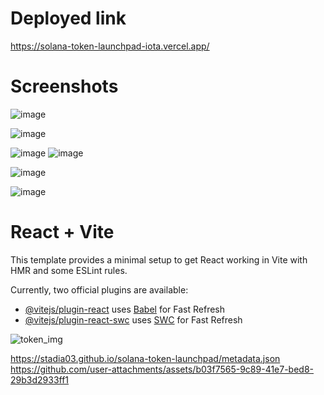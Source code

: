 # Deployed link
https://solana-token-launchpad-iota.vercel.app/

# Screenshots

![image](https://github.com/user-attachments/assets/eb82bd27-2507-4ba7-b0ba-aa41d0685cb3)


![image](https://github.com/user-attachments/assets/02cee0c8-7158-49cc-b542-92ac2d66a605)


![image](https://github.com/user-attachments/assets/2c78cbe0-ad4b-4334-90c1-b1cd963ae004)
![image](https://github.com/user-attachments/assets/fc55956e-c9d1-47d4-995c-a33e207198ec)


![image](https://github.com/user-attachments/assets/9a2feeb9-95d3-4bb3-815b-a0089b519197)


![image](https://github.com/user-attachments/assets/4087804d-0129-4355-8f62-bc75eec847dc)


# React + Vite

This template provides a minimal setup to get React working in Vite with HMR and some ESLint rules.

Currently, two official plugins are available:

- [@vitejs/plugin-react](https://github.com/vitejs/vite-plugin-react/blob/main/packages/plugin-react/README.md) uses [Babel](https://babeljs.io/) for Fast Refresh
- [@vitejs/plugin-react-swc](https://github.com/vitejs/vite-plugin-react-swc) uses [SWC](https://swc.rs/) for Fast Refresh


![token_img](https://github.com/user-attachments/assets/b03f7565-9c89-41e7-bed8-29b3d2933ff1)


https://stadia03.github.io/solana-token-launchpad/metadata.json
https://github.com/user-attachments/assets/b03f7565-9c89-41e7-bed8-29b3d2933ff1
